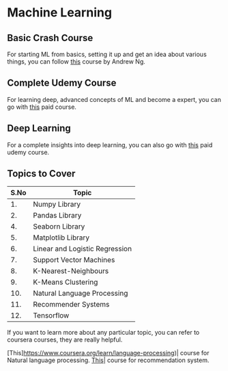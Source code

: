 # Machine Learning

## Basic Crash Course

For starting ML from basics, setting it up and get an idea about various things, you can follow [this](https://www.youtube.com/watch?v=PPLop4L2eGk&list=PLLssT5z_DsK-h9vYZkQkYNWcItqhlRJLN) course by Andrew Ng.

## Complete Udemy Course

For learning deep, advanced concepts of ML and become a expert, you can go with [this](https://www.udemy.com/course/machinelearning/) paid course.

## Deep Learning

For a complete insights into deep learning, you can also go with [this](https://www.udemy.com/course/complete-tensorflow-2-and-keras-deep-learning-bootcamp/?utm_campaign=ROW-FB-DRT-Visitor-Evergreen-IN-Smartly-EN-IND_._ci__._sl_IND_._vi__._sd_All_._la_EN_._&utm_content=_._pd_2373842_._&utm_medium=udemyads&utm_source=facebook&utm_term=_._ag_in_3_day_visitors_._ad_6202619827888_._) paid udemy course.

## Topics to Cover

|S.No|Topic|
|----|-----|
|1.|Numpy Library|
|2.|Pandas Library|
|4.|Seaborn Library|
|5.|Matplotlib Library|
|6.|Linear and Logistic Regression|
|7.|Support Vector Machines|
|8.|K-Nearest-Neighbours|
|9.|K-Means Clustering|
|10.|Natural Language Processing|
|11.|Recommender Systems|
|12.|Tensorflow|

If you want to learn more about any particular topic, you can refer to coursera courses, they are really helpful.

[This]https://www.coursera.org/learn/language-processing)| course for Natural language processing.
[This](https://www.coursera.org/specializations/recommender-systems)| course for recommendation system.
